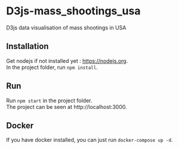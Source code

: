 # D3js-mass_shootings_usa
D3js data visualisation of mass shootings in USA

## Installation
Get nodejs if not installed yet : https://nodejs.org.  
In the project folder, run `npm install`.

## Run
Run `npm start` in the project folder.  
The project can be seen at http://localhost:3000.

## Docker
If you have docker installed, you can just run `docker-compose up -d`.
